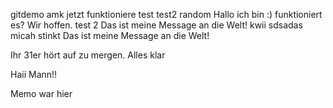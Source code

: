 gitdemo amk jetzt funktioniere
test
test2
random
Hallo ich bin :)
funktioniert es? Wir hoffen.
test 2
Das ist meine Message an die Welt!
kwii
sdsadas
micah stinkt
Das ist meine Message an die Welt!

Ihr 31er hört auf zu mergen. Alles klar

Haii Mann!!

Memo war hier